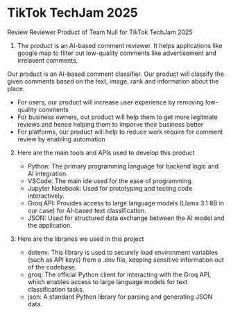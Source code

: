 # TikTok TechJam 2025
Review Reviewer
Product of Team Null for TikTok TechJam 2025

1. The product is an AI-based comment reviewer. It helps applications like google map to filter out low-quality comments like advertisement and irrelavent comments.

Our product is an AI-based comment classifier. Our product will classify the given comments based on the text, image, rank and information about the place.
   - For users, our product will increase user experience by removing low-quality comments
   - For business owners, out product will help them to get more legitmate reviews and hence helping them to imporve their business better
   - For platforms, our product will help to reduce work require for comment review by enabling automation

2. Here are the main tools and APIs used to develop this product
   -  Python: The primary programming language for backend logic and AI integration.
   -  VSCode: The main ide used for the ease of programming.
   -  Jupyter Notebook: Used for prototyping and testing code interactively.
   -  Groq API: Provides access to large language models (Llama 3.1 8B in our case) for AI-based text classification.
   -  JSON: Used for structured data exchange between the AI model and the application.

3. Here are the libraries we used in this project
   - dotenv: This library is used to securely load environment variables (such as API keys) from a .env file, keeping sensitive information out of the codebase.
   - groq: The official Python client for interacting with the Groq API, which enables access to large language models for text classification tasks.
   - json: A standard Python library for parsing and generating JSON data.
